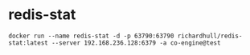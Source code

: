 # redis-stat

```shell
docker run --name redis-stat -d -p 63790:63790 richardhull/redis-stat:latest --server 192.168.236.128:6379 -a co-engine@test
```
